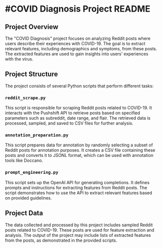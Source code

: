 # #COVID Diagnosis Project README

## Project Overview

The "COVID Diagnosis" project focuses on analyzing Reddit posts where users describe their experiences with COVID-19. The goal is to extract relevant features, including demographics and symptoms, from these posts. The extracted features are used to gain insights into users' experiences with the virus.

## Project Structure

The project consists of several Python scripts that perform different tasks:

### `reddit_scrape.py`

This script is responsible for scraping Reddit posts related to COVID-19. It interacts with the Pushshift API to retrieve posts based on specified parameters such as subreddit, date range, and flair. The retrieved data is processed, sampled, and saved to CSV files for further analysis.

### `annotation_preparation.py`

This script prepares data for annotation by randomly selecting a subset of Reddit posts for annotation purposes. It creates a CSV file containing these posts and converts it to JSONL format, which can be used with annotation tools like Doccano.

### `prompt_engineering.py`

This script sets up the OpenAI API for generating completions. It defines prompts and instructions for extracting features from Reddit posts. The script demonstrates how to use the API to extract relevant features based on provided guidelines.

## Project Data

The data collected and processed by this project includes sampled Reddit posts related to COVID-19. These posts are used for feature extraction and analysis. The output of the project may include lists of extracted features from the posts, as demonstrated in the provided scripts.
